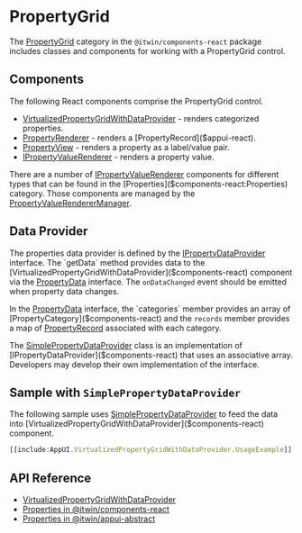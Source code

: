 # PropertyGrid

The [PropertyGrid]($components-react:PropertyGrid) category in the `@itwin/components-react` package includes
classes and components for working with a PropertyGrid control.

## Components

The following React components comprise the PropertyGrid control.

- [VirtualizedPropertyGridWithDataProvider]($components-react) - renders categorized properties.
- [PropertyRenderer]($components-react) - renders a [PropertyRecord]($appui-react).
- [PropertyView]($components-react) - renders a property as a label/value pair.
- [IPropertyValueRenderer]($components-react) - renders a property value.

There are a number of [IPropertyValueRenderer]($components-react) components for different types that can be found
in the [Properties]($components-react:Properties) category. Those components are managed by the [PropertyValueRendererManager]($components-react).

## Data Provider

The properties data provider is defined by the [IPropertyDataProvider]($components-react) interface.
The `getData` method provides data to the [VirtualizedPropertyGridWithDataProvider]($components-react) component via the
[PropertyData]($components-react) interface. The `onDataChanged` event should be emitted when property
data changes.

In the [PropertyData]($components-react) interface, the `categories` member provides an array of [PropertyCategory]($components-react) and the
`records` member provides a map of [PropertyRecord]($appui-abstract) associated with each category.

The [SimplePropertyDataProvider]($components-react) class is an implementation of [IPropertyDataProvider]($components-react) that uses an
associative array. Developers may develop their own implementation of the interface.

## Sample with `SimplePropertyDataProvider`

The following sample uses [SimplePropertyDataProvider]($components-react) to feed the data into
[VirtualizedPropertyGridWithDataProvider]($components-react) component.

```ts
[[include:AppUI.VirtualizedPropertyGridWithDataProvider.UsageExample]]
```

## API Reference

- [VirtualizedPropertyGridWithDataProvider]($components-react)
- [Properties in @itwin/components-react]($components-react:Properties)
- [Properties in @itwin/appui-abstract]($appui-abstract:Properties)
